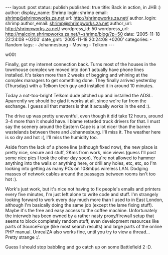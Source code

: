 --- layout: post status: publish published: true title: Back in action,
in JHB :) author: display\_name: Shrimp login: shrimp email:
shrimp@shrimpworks.za.net url: http://shrimpworks.za.net/ author\_login:
shrimp author\_email: shrimp@shrimpworks.za.net author\_url:
http://shrimpworks.za.net/ wordpress\_id: 50 wordpress\_url:
http://malcolm.shrimpworks.za.net/\~shrimp/blog/?p=50 date: '2005-11-18
22:24:08 +0200' date\_gmt: '2005-11-18 20:24:08 +0200' categories: -
Random tags: - Johannesburg - Moving - Telkom ---

w00t

Finally, got my internet connection back. Turns most of the houses in
the townhouse complex we moved into don't actually have phone lines
installed. It's taken more than 2 weeks of begging and whining at the
complex managers to get something done. They finally arrived yesterday
(Thursday) with a Telkom tech guy and installed it in around 10 minutes.

Today a not-too-bright Telkom dude pitched up and installed the ADSL.
Aparrently we should be glad it works at all, since we're far from the
exchange. I guess all that matters is that it actually works in the end
:).

The drive up was pretty uneventful, even though it did take 12 hours,
around 3-4 more than it should have. I blame retarded truck drivers for
that. I must say the scenery around the Eastern Cape is a lot nicer than
the barren wastelands between there and Johannesburg. I'll miss it. The
weather here is so dry and hot :(, I'll miss the humidity too.

Aside from the lack of a phone line (although fixed now), the new place
is pretty nice, secure and stuff, 2Kms from work, nice views (guess I'll
post some nice pics I took the other day soon). You're not allowed to
hammer anything into the walls or anything here, or drill any holes,
etc, etc, so I'm looking into getting as many PCs on 108mbps wireless
LAN. Dodging masses of network cables around the passages between rooms
isn't too hot :).

Work's just work, but it's nice not having to fix people's emails and
printers every five minutes, I'm just left alone to write code and
stuff. I'm strangely looking forward to work every day much more than I
used to in East London, although I'm basically doing the same job
(except the lame fixing stuff). Maybe it's the free and easy access to
the coffee machine. Unfortunately the interweb has been owned by a
rather nasty proxy/firewall setup that seems to block completely random
stuff, even development resources like parts of SourceForge (like most
search results) and large parts of the online PHP manual. UnrealZA also
works fine, until you try to view a thread... Pretty strange :/.

Guess I should stop babbling and go catch up on some Battlefield 2 :D.
